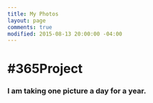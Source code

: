 ```yaml
---
title: My Photos
layout: page
comments: true
modified: 2015-08-13 20:00:00 -04:00
---
```


# #365Project

### I am taking one picture a day for a year.

<figure class="third">
<div id="instafeed"></div>
</figure>

<script type="text/javascript">
var feed = new Instafeed({
  get: 'user',
  userId: 725726607,
  accessToken: '725726607.467ede5.bbb4edebf30c48d5a28e859ca1c769b3',
  filter: function(image) {
    return image.tags.indexOf('365project') >= 0;
  },
  resolution: 'standard_resolution'
});
feed.run();
</script>